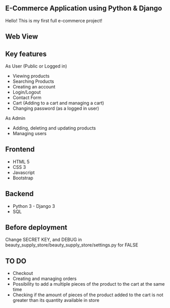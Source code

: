 ## E-Commerce Application using Python & Django
Hello! This is my first full e-commerce project!

## Web View



## Key features
As User (Public or Logged in)
- Viewing products
- Searching Products
- Creating an account
- Login/Logout
- Contact Form
- Cart (Adding to a cart and managing a cart)
- Changing password (as a logged in user)

As Admin
- Adding, deleting and updating products
- Managing users


## Frontend
- HTML 5
- CSS 3
- Javascript
- Bootstrap

## Backend
- Python 3 - Django 3
- SQL

## Before deployment
Change SECRET KEY, and DEBUG in beauty_supply_store/beauty_supply_store/settings.py for FALSE


## TO DO
- Checkout
- Creating and managing orders
- Possibility to add a multiple pieces of the product to the cart at the same time
- Checking if the amount of pieces of the product added to the cart is not greater than its quantity available in store
